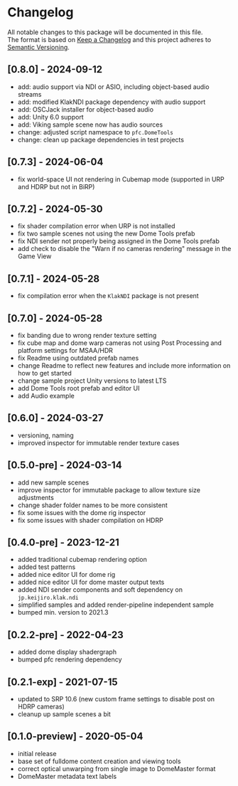 # Changelog
All notable changes to this package will be documented in this file.\
The format is based on [Keep a Changelog](http://keepachangelog.com/en/1.0.0/) and this project adheres to [Semantic Versioning](http://semver.org/spec/v2.0.0.html).

## [0.8.0] - 2024-09-12
- add: audio support via NDI or ASIO, including object-based audio streams
- add: modified KlakNDI package dependency with audio support
- add: OSCJack installer for object-based audio
- add: Unity 6.0 support
- add: Viking sample scene now has audio sources
- change: adjusted script namespace to `pfc.DomeTools`
- change: clean up package dependencies in test projects

## [0.7.3] - 2024-06-04
- fix world-space UI not rendering in Cubemap mode (supported in URP and HDRP but not in BiRP)

## [0.7.2] - 2024-05-30
- fix shader compilation error when URP is not installed
- fix two sample scenes not using the new Dome Tools prefab
- fix NDI sender not properly being assigned in the Dome Tools prefab
- add check to disable the "Warn if no cameras rendering" message in the Game View

## [0.7.1] - 2024-05-28
- fix compilation error when the `KlakNDI` package is not present

## [0.7.0] - 2024-05-28
- fix banding due to wrong render texture setting
- fix cube map and dome warp cameras not using Post Processing and platform settings for MSAA/HDR
- fix Readme using outdated prefab names
- change Readme to reflect new features and include more information on how to get started
- change sample project Unity versions to latest LTS
- add Dome Tools root prefab and editor UI
- add Audio example

## [0.6.0] - 2024-03-27
- versioning, naming
- improved inspector for immutable render texture cases

## [0.5.0-pre] - 2024-03-14
- add new sample scenes
- improve inspector for immutable package to allow texture size adjustments
- change shader folder names to be more consistent
- fix some issues with the dome rig inspector
- fix some issues with shader compilation on HDRP

## [0.4.0-pre] - 2023-12-21
- added traditional cubemap rendering option
- added test patterns
- added nice editor UI for dome rig
- added nice editor UI for dome master output texts
- added NDI sender components and soft dependency on `jp.keijiro.klak.ndi`
- simplified samples and added render-pipeline independent sample
- bumped min. version to 2021.3

## [0.2.2-pre] - 2022-04-23
- added dome display shadergraph
- bumped pfc rendering dependency

## [0.2.1-exp] - 2021-07-15
- updated to SRP 10.6 (new custom frame settings to disable post on HDRP cameras)
- cleanup up sample scenes a bit

## [0.1.0-preview] - 2020-05-04
- initial release
- base set of fulldome content creation and viewing tools
- correct optical unwarping from single image to DomeMaster format
- DomeMaster metadata text labels